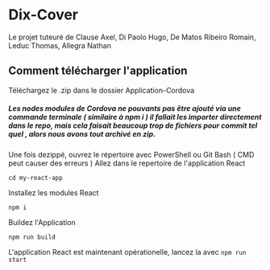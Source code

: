 # Dix-Cover
Le projet tuteuré de Clause Axel, Di Paolo Hugo, De Matos Ribeiro Romain, Leduc Thomas, Allegra Nathan

## Comment télécharger l'application
Téléchargez le .zip dans le dossier Application-Cordova
##### Les nodes modules de Cordova ne pouvants pas être ajouté via une commande terminale ( similaire à npm i ) il fallait les importer directement dans le repo, mais cela faisait beaucoup trop de fichiers pour commit tel quel , alors nous avons tout archivé en zip.

Une fois dezippé, ouvrez le répertoire avec PowerShell ou Git Bash ( CMD peut causer des erreurs )
Allez dans le repertoire de l'application React
```
cd my-react-app
```
Installez les modules React
```
npm i
```
Buildez l'Application
``` 
npm run build
```
L'application React est maintenant opérationelle, lancez la avec ```npm run start```

